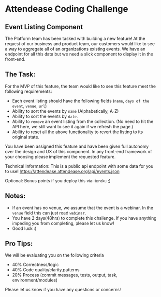 # Attendease Coding Challenge 

## Event Listing Component

The Platform team has been tasked with building a new feature! At the request of our business and product team, our customers would like to see a way to aggregate all of an organizations existing events. We have an endpoint for all this data but we need a slick component to display it in the front-end. 

## The Task: 
For the MVP of this feature, the team would like to see this feature meet the following requirements:
- Each event listing should have the following fields (`name`, `days of the event`, `venue`, `url`)
- Ability to sort the events by `name` (Alphabetically, A-Z)
- Ability to sort the events by `date`. 
- Ability to `remove` an event listing from the collection. (No need to hit the API here, we still want to see it again if we refresh the page.)
- Ability to reset all the above functionality to revert the listing to its original state. 

You have been assigned this feature and have been given full autonomy over the design and UX of this component. In any front-end framework of your choosing please implement the requested feature. 

Technical Information:
This is a public api endpoint with some data for you to use! 
https://attendease.attendease.org/api/events.json

Optional: 
Bonus points if you deploy this via `Heroku` ;)

## Notes: 
- If an event has no venue, we assume that the event is a webinar. In the `venue` field this can just read `webinar`.
- You have 2 days(48hrs) to complete this challenge. If you have anything impeding you from completing, please let us know! 
- Good luck :) 

## Pro Tips:  
We will be evaluating you on the following criteria
- 40% Correctness/logic
- 40% Code quality/clarity,patterns
- 20% Process (commit messages, tests, output, task, environment/modules)

Please let us know if you have any questions or concerns! 

